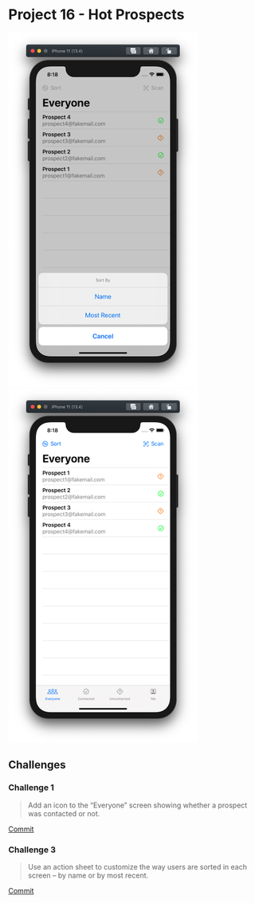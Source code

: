 # Project 16 - Hot Prospects

![App Screenshot 1](https://raw.githubusercontent.com/usrFri3ndly/100-days-of-swiftui/master/project16/screenshot-sort.png)
![App Screenshot 2](https://raw.githubusercontent.com/usrFri3ndly/100-days-of-swiftui/master/project16/screenshot-everyone.png)

## Challenges

### Challenge 1

> Add an icon to the “Everyone” screen showing whether a prospect was contacted or not.

[Commit](https://github.com/usrFri3ndly/100-days-of-swiftui/commit/e8ce902d82e6cacdaba85a429293f0f4b1b05c62#diff-0a2bea67ff51546f5b8007f985609f1b)

### Challenge 3

> Use an action sheet to customize the way users are sorted in each screen – by name or by most recent.

[Commit](https://github.com/usrFri3ndly/100-days-of-swiftui/commit/94adcd1f00fe75cec5c6a4af832ad6ad877659b2#diff-0a2bea67ff51546f5b8007f985609f1b)
